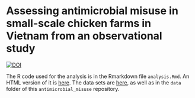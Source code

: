 # Assessing antimicrobial misuse in small-scale chicken farms in Vietnam from an observational study

[![DOI](https://zenodo.org/badge/177768619.svg)](https://zenodo.org/badge/latestdoi/177768619)

The R code used for the analysis is in the Rmarkdown file `analysis.Rmd`. An HTML version of it is [here](http://rpubs.com/choisy/amrchickfarms). The data sets are [here](https://osf.io/2t57r), as well as in the `data` folder of this `antimicrobial_misuse` repository.
